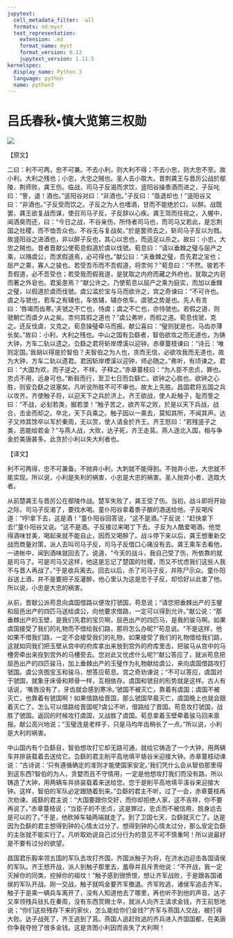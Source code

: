 ```yaml
---
jupytext:
  cell_metadata_filter: -all
  formats: md:myst
  text_representation:
    extension: .md
    format_name: myst
    format_version: 0.13
    jupytext_version: 1.11.5
kernelspec:
  display_name: Python 3
  language: python
  name: python3
---
```

# 吕氏春秋&#8226;慎大览第三权勋

![](image/cover.jpg)

【原文】

二曰：利不可两，忠不可兼。不去小利，则大利不得；不去小忠，则大忠不至。故小利，大利之残也；小忠，大忠之贼也。圣人去小取大。昔荆龚王与晋厉公战於鄢陵，荆师败，龚王伤。临战，司马子反渴而求饮，竖阳谷操黍酒而进之，子反叱曰：“訾，退！酒也。”竖阳谷对曰：“非酒也。”子反曰：“亟退却也！”竖阳谷又曰：“非酒也。”子反受而饮之。子反之为人也嗜酒，甘而不能绝於口，以醉。战既罢，龚王欲复战而谋，使召司马子反，子反辞以心疾。龚王驾而往视之，入幄中，闻酒臭而还，曰：“今日之战，不谷亲伤，所恃者司马也，而司马又若此，是忘荆国之社稷，而不恤吾众也。不谷无与复战矣。”於是罢师去之，斩司马子反以为戮。故竖阳谷之进酒也，非以醉子反也，其心以忠也，而适足以杀之。故曰：小忠，大忠之贼也。昔者晋献公使荀息假道於虞以伐虢。荀息曰：“请以垂棘之璧与屈产之乘，以赂虞公，而求假道焉，必可得也。”献公曰：“夫垂棘之璧，吾先君之宝也；屈产之乘，寡人之骏也。若受吾币而不吾假道，将柰何？”荀息曰：“不然。彼若不吾假道，必不吾受也；若受我而假我道，是犹取之内府而藏之外府也，犹取之内皂而著之外皂也。君奚患焉？”献公许之。乃使荀息以屈产之乘为庭实，而加以垂棘之璧，以假道於虞而伐虢。虞公滥於宝与马而欲许之，宫之奇谏曰：“不可许也。虞之与虢也，若车之有辅也，车依辅，辅亦依车。虞虢之势是也。先人有言曰：‘唇竭而齿寒。’夫虢之不亡也，恃虞；虞之不亡也，亦恃虢也。若假之道，则虢朝亡而虞夕从之矣。柰何其假之道也？”虞公弗听，而假之道。荀息伐虢，克之。还反伐虞，又克之。荀息操璧牵马而报。献公喜曰：“璧则犹是也，马齿亦薄长矣。”故曰：小利，大利之残也。中山之国有厹繇者，智伯欲攻之而无道也，为铸大钟，方车二轨以遗之。厹繇之君将斩岸堙溪以迎钟。赤章蔓枝谏曰：“诗云：‘唯则定国。’我胡以得是於智伯？夫智伯之为人也，贪而无信，必欲攻我而无道也，故为大钟，方车二轨以遗君。君因斩岸堙溪以迎钟，师必随之。”弗听，有顷谏之。君曰：“大国为欢，而子逆之，不祥。子释之。”赤章蔓枝曰：“为人臣不忠贞，罪也。忠贞不用，远身可也。”断毂而行，至卫七日而厹繇亡。欲钟之心胜也。欲钟之心胜，则安厹繇之说塞矣。凡听说所胜不可不审也。故太上先胜。昌国君将五国之兵以攻齐。齐使触子将，以迎天下之兵於济上。齐王欲战，使人赴触子，耻而訾之曰：“不战，必刬若类，掘若垄！”触子苦之，欲齐军之败，於是以天下兵战，战合，击金而却之。卒北，天下兵乘之。触子因以一乘去，莫知其所，不闻其声。达子又帅其馀卒以军於秦周，无以赏，使人请金於齐王。齐王怒曰：“若残竖子之类，恶能给若金？”与燕人战，大败，达子死，齐王走莒。燕人逐北入国，相与争金於美唐甚多。此贪於小利以失大利者也。

【译文】

利不可两得，忠不可兼备。不抛弃小利，大刺就不能得到。不抛弃小忠，大忠就不能实现。所以说，小利是失利的祸害，小忠是大忠的祸害。圣人抛弃小者，选取大者。

从前楚龚王与晋厉公在鄢陵作战。楚军失败了，龚王受了伤。当初，战斗即将开始之际，司马子反渴了，要找水喝。童仆阳谷拿着黍子酿的酒送给他。子反喝斥道：“哼!拿下去，这是酒！”童仆阳谷回答说，“这不是酒。”子反说：“赶快拿下去!”童仆阳谷又说。“这不是酒。子反接过来喝丁下去。子反为人酷爱喝酒，他觉得酒味甘美，喝起来就不能自止，因而又喝醉了。战斗停下来以后，龚王想重新交战而商量对策，派人去叫司马子反，司马子反借口心痛没有去。龚王乘车去看他，一进帐中，闻到酒味就回去了。说道，“今天的战斗，我自己受了伤，所依靠的就是司马了。可是司马又这样，他这是忘记了楚国的社稷，而又不忧虑我们这些人我不与晋人再战了。”于是收兵离去。回去以后，杀了司马子反，并陈尸示众。童仆阳谷送上酒，并不是要把子反灌醉，他心里认为这是忠于子反，却恰好以此害了他。所以说，小忠是大忠的祸害。

从前，晋献公派苟息向虞国借路以便攻打虢国，苟息说；“请您把垂棘出产的玉鐾和屈邑出产的四匹马送给虞公，向他要求借路，一定可以得到允许。”献公说：“那垂棘出产的玉壁，是我们先君的宝贝啊，屈邑出产的四匹马，是我的骏马啊。如果虞国接受了我们的礼物而不借给我们路，那将怎么办昵?”苟息说。“不是这样，他如果不借我们路，一定不会接受我们的礼物，如果接受了我们的礼物借给我们路，这就如同我们把玉壁从宫中的府库拿出来放到宫外的府库里击，把骏马从宫中的马槽旁牵出来拴到宫外的马槽旁去。您对此又忧虑什么呢?”献公答应了，就派苟息把屈邑出产的四匹骏马，加上垂棘出产的玉璧作为礼物献给虞公，来向虞国借路攻打虢国。虞公贪图宝玉和骏马，想答应荀息。宫之奇劝谏说；“不可以答应，虞国对于虢国，就象牙床骨和颊骨一样，互相依存。虞国和虢目的形势就是这样。古人有话说，‘嘴唇没有了，牙齿就会感到寒冷。’虢国不被灭亡，靠着有虞国；虞国不被灭亡，也靠着有虢国啊！如果借路给晋国，那么虢国早晨灭亡，虞国晚上也就会跟着灭亡了。怎么可以借路给晋国呢?虞公不听，借路给了晋国。苟息攻打虢国，战胜了虢国。返回的时候攻打虞国，又战胜了虞国。荀息拿着玉壁牵着骏马回来禀报。献公高兴地说；“玉璧连是老样子，只是马均年齿稍长了一点。”所以说，小利是大利的祸害。

中山国内有个厹繇目，智伯想攻打它却无路可通，就给它铸造了一个大钟，用两辆车并排装载着去送给它。厹繇的君主削平高地填平貉谷米迎接大钟。赤章蔓枝动谏说：“古诗说：‘只有遵循确定的准则才能使国家安定。’我们凭什么会从智伯那里得到这东西?智伯的为人，贪婪而且不守情用，一定是他想攻打我们而没有路，所以铸造了大钟，用两辆车并排装载着来送给您。您于是削平高地填平溪谷来迎接大钟。这样，智伯的军队必定跟随着到来。”厹繇的君主不听，过了一会，赤章蔓枝再次劝谏。戚繇的君主说：“大国要跟你交好，而你却拒绝人家，这不吉祥，你不要再说了。”赤章蔓枝说；“当臣子的不忠贞，这是罪过，忠贞而不被信用，脱身远去是可以的了。”于是，他砍掉车轴两端就走了。到了卫国七天，厹繇就灭亡了。达是因为厹繇的君主想得到钟的心情太过分了。想得到钟的心情太过分，那么安定厹繇的主张就不能实行了。凡听取劝说自己过分行为的意见不可不慎重呵！所以说最好是不要有过分的欲望。

昌国君乐毅率领五国的军队去攻打齐国，齐国派触子为将，在济水边迎击各国请侯的军队。齐王想开战，派人到触子那里去，羞辱并且斥责他说：“不开战，我一定灭掉你的同类，挖掉你的祖坟！”触子感到很愤恨，想让齐军战败，于是跟各国诸侯的军队开战。刚一交战，触子就鸣金要齐军撤退。齐军败逃，诸侯军追击齐军。触子于是乘一辆兵车离开了，没有人知道他去了哪里，再也听不到他的声音。达子又率领残兵驻扎在秦周，没有东西赏赐士卒，就派人向齐王请求金钱，齐王前怒地说；“你们这些残存下来的家伙，怎么能给你们金钱?”齐军与燕国人交战，被打得大败。达子战死了，齐王逃到了莒。燕国人追赶败逃的齐兵进入齐国国都，在美唐你争我夺抢了很多金钱。这是贪图小利因而丧失了大利啊！



